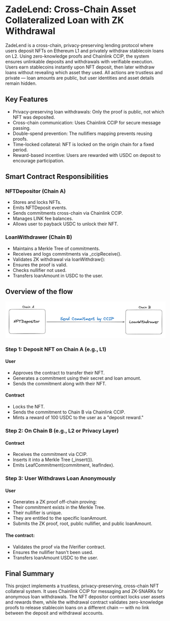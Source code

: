 # ZadeLend: Cross-Chain Asset Collateralized Loan with ZK Withdrawal

ZadeLend is a cross-chain, privacy-preserving lending protocol where users deposit NFTs on Ethereum L1 and privately withdraw stablecoin loans on L2. Using zero-knowledge proofs and Chainlink CCIP, the system ensures unlinkable deposits and withdrawals with verifiable execution. Users earn stablecoins instantly upon NFT deposit, then later withdraw loans without revealing which asset they used. All actions are trustless and private — loan amounts are public, but user identities and asset details remain hidden.

## Key Features

- Privacy-preserving loan withdrawals: Only the proof is public, not which NFT was deposited.
- Cross-chain communication: Uses Chainlink CCIP for secure message passing.
- Double-spend prevention: The nullifiers mapping prevents reusing proofs.
- Time-locked collateral: NFT is locked on the origin chain for a fixed period.
- Reward-based incentive: Users are rewarded with USDC on deposit to encourage participation.

## Smart Contract Responsibilities

### NFTDepositor (Chain A)
- Stores and locks NFTs.
- Emits NFTDeposit events.
- Sends commitments cross-chain via Chainlink CCIP.
- Manages LINK fee balances.
- Allows user to payback USDC to unlock their NFT.

### LoanWithdrawer (Chain B)
- Maintains a Merkle Tree of commitments.
- Receives and logs commitments via _ccipReceive().
- Validates ZK withdrawal via loanWithdraw():
- Ensures the proof is valid.
- Checks nullifier not used.
- Transfers loanAmount in USDC to the user.

## Overview of the flow
![Work Flow](./docs/Zadelend.png)

### Step 1: Deposit NFT on Chain A (e.g., L1)

#### User

- Approves the contract to transfer their NFT.
- Generates a commitment using their secret and loan amount.
- Sends the commitment along with their NFT.

#### Contract

- Locks the NFT.
- Sends the commitment to Chain B via Chainlink CCIP.
- Mints a reward of 100 USDC to the user as a "deposit reward."

### Step 2: On Chain B (e.g., L2 or Privacy Layer)

#### Contract

- Receives the commitment via CCIP.
- Inserts it into a Merkle Tree (_insert()).
- Emits LeafCommitment(commitment, leafIndex).

### Step 3: User Withdraws Loan Anonymously

#### User
- Generates a ZK proof off-chain proving:
- Their commitment exists in the Merkle Tree.
- Their nullifier is unique.
- They are entitled to the specific loanAmount.
- Submits the ZK proof, root, public nullifier, and public loanAmount.

#### The contract:
- Validates the proof via the IVerifier contract.
- Ensures the nullifier hasn't been used.
- Transfers loanAmount USDC to the user.

## Final Summary
This project implements a trustless, privacy-preserving, cross-chain NFT collateral system.
It uses Chainlink CCIP for messaging and ZK-SNARKs for anonymous loan withdrawals. The NFT depositor contract locks user assets and rewards them, while the withdrawal contract validates zero-knowledge proofs to release stablecoin loans on a different chain — with no link between the deposit and withdrawal accounts.